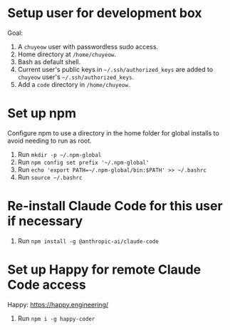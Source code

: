 # Setup user for development box

Goal:
1. A `chuyeow` user with passwordless sudo access.
2. Home directory at `/home/chuyeow`.
3. Bash as default shell.
4. Current user's public keys in `~/.ssh/authorized_keys` are added to `chuyeow` user's `~/.ssh/authorized_keys`.
5. Add a `code` directory in `/home/chuyeow`.

# Set up npm

Configure npm to use a directory in the home folder for global installs to avoid needing to run as root.

1. Run `mkdir -p ~/.npm-global`
2. Run `npm config set prefix '~/.npm-global'`
3. Run `echo 'export PATH=~/.npm-global/bin:$PATH' >> ~/.bashrc`
4. Run `source ~/.bashrc`

# Re-install Claude Code for this user if necessary

1. Run `npm install -g @anthropic-ai/claude-code`

# Set up Happy for remote Claude Code access

Happy: https://happy.engineering/

1. Run `npm i -g happy-coder`
